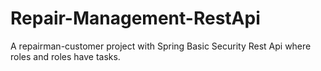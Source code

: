 # Repair-Management-RestApi
A repairman-customer project with Spring Basic Security Rest Api where roles and roles have tasks.

